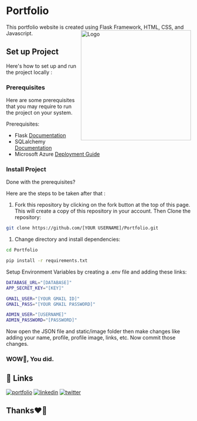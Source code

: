 # Portfolio
This portfolio website is created using Flask Framework, HTML, CSS, and Javascript. 
<img align="right" width="300" src="https://blogger.googleusercontent.com/img/a/AVvXsEi9-2YDrwfFi2c8jSaNT1JuVjCvfYlco8fPvUMl_6JGAmc9GtzLkrfLTjulI53ozcHEbcof-sSAMTR2LntFI4ai8JSw6p6Ah3HOK8fETLlJMGuM2sW38oQyJOxbTAq3StAOCZW9m7X8xrgTmnvxKV43uIEx5WuxeGq-JF8f3gvAQOXFY_rdIr_yNbqp6A=s1600" alt="Logo" />

## Set up Project

Here's how to set up and run the project locally :

### Prerequisites

Here are some prerequisites that you may require to run the project on your system.

Prerequisites:

- Flask [Documentation](https://flask.palletsprojects.com)
- SQLalchemy [Documentation](https://flask-sqlalchemy.palletsprojects.com/en/3.0.x/) 
- Microsoft Azure [Deployment Guide](https://learn.microsoft.com/en-us/training/modules/deploy-run-container-app-service/?source=recommendations)
### Install Project

Done with the prerequisites?

Here are the steps to be taken after that :

1. Fork this repository by clicking on the fork button at the top of this page. This will create a copy of this repository in your account. Then Clone the repository:

```bash
git clone https://github.com/[YOUR USERNAME]/Portfolio.git
```

1. Change directory and install dependencies:

```bash
cd Portfolio
```
```bash
pip install -r requirements.txt
```
Setup Environment Variables by creating a .env file and adding these links:
```bash
DATABASE_URL="[DATABASE]"
APP_SECRET_KEY="[KEY]"

GMAIL_USER="[YOUR GMAIL ID]"
GMAIL_PASS="[YOUR GMAIL PASSWORD]"

ADMIN_USER="[USERNAME]"
ADMIN_PASSWORD="[PASSWORD]"
```
Now open the JSON file and static/image folder then make changes like adding your name, profile, profile image, links, etc. Now commit those changes.
### WOW🤩, You did.

## 🔗 Links
[![portfolio](https://img.shields.io/badge/my_portfolio-000?style=for-the-badge&logo=ko-fi&logoColor=white)](http://shyanukant.herokuapp.com/)
[![linkedin](https://img.shields.io/badge/linkedin-0A66C2?style=for-the-badge&logo=linkedin&logoColor=white)](https://www.linkedin.com/in/shyanukant)
[![twitter](https://img.shields.io/badge/twitter-1DA1F2?style=for-the-badge&logo=twitter&logoColor=white)](https://twitter.com/shyanukant)


## Thanks❤🤗
